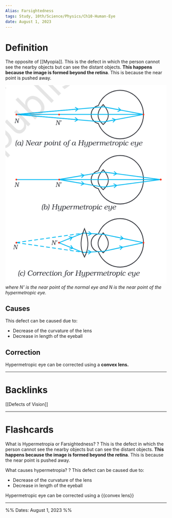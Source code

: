 ```yaml
---
Alias: Farsightedness
tags: Study, 10th/Science/Physics/Ch10-Human-Eye
date: August 1, 2023
---
```

# Definition
The opposite of [[Myopia]]. This is the defect in which the person cannot see the nearby objects but can see the distant objects. **This happens because the image is formed beyond the retina**. This is because the near point is pushed away.

![Pasted image 20230801214616.png](assets/pasted-image-20230801214616-e20f736f2b90ed8617234c878963b08c.png)
*where N' is the near point of the normal eye and N is the near point of the hypermetropic eye.*
## Causes
This defect can be caused due to:
- Decrease of the curvature of the lens
- Decrease in length of the eyeball
## Correction
Hypermetropic eye can be corrected using a **convex lens.**

---
# Backlinks
[[Defects of Vision]]

---
# Flashcards

What is Hypermetropia or Farsightedness?
?
This is the defect in which the person cannot see the nearby objects but can see the distant objects. **This happens because the image is formed beyond the retina**. This is because the near point is pushed away.
<!--SR:!2024-11-27,276,222-->

What causes hypermetropia?
?
This defect can be caused due to:
- Decrease of the curvature of the lens
- Decrease in length of the eyeball
<!--SR:!2024-06-12,130,280-->

Hypermetropic eye can be corrected using a {{convex lens}}
<!--SR:!2025-05-10,439,280-->

---

%%
Dates: August 1, 2023
%%